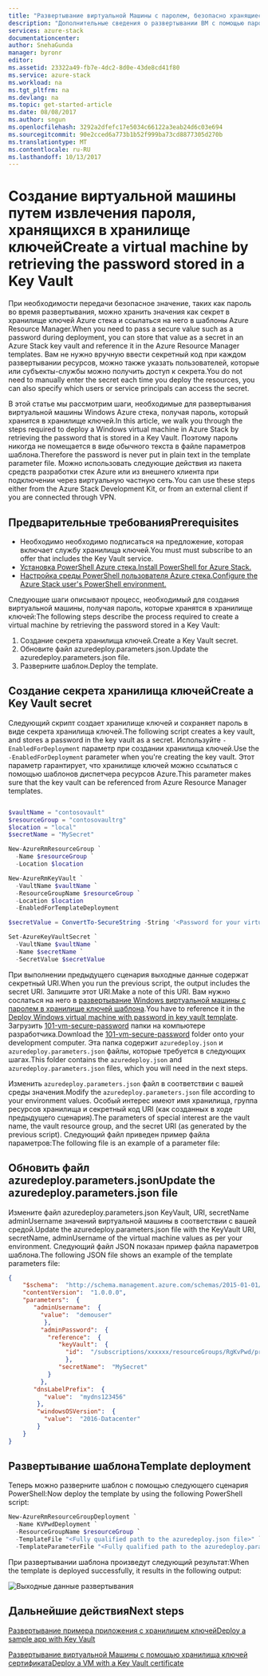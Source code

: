 ```yaml
---
title: "Развертывание виртуальной Машины с паролем, безопасно хранящиеся на стек Azure | Документы Microsoft"
description: "Дополнительные сведения о развертывании ВМ с помощью пароля, хранящихся в хранилище ключей Azure стека"
services: azure-stack
documentationcenter: 
author: SnehaGunda
manager: byronr
editor: 
ms.assetid: 23322a49-fb7e-4dc2-8d0e-43de8cd41f80
ms.service: azure-stack
ms.workload: na
ms.tgt_pltfrm: na
ms.devlang: na
ms.topic: get-started-article
ms.date: 08/08/2017
ms.author: sngun
ms.openlocfilehash: 3292a2dfefc17e5034c66122a3eab24d6c03e694
ms.sourcegitcommit: 90e2cced6a773b1b52f999ba73cd8877305d270b
ms.translationtype: MT
ms.contentlocale: ru-RU
ms.lasthandoff: 10/13/2017
---
```

# <a name="create-a-virtual-machine-by-retrieving-the-password-stored-in-a-key-vault"></a><span data-ttu-id="d9916-103">Создание виртуальной машины путем извлечения пароля, хранящихся в хранилище ключей</span><span class="sxs-lookup"><span data-stu-id="d9916-103">Create a virtual machine by retrieving the password stored in a Key Vault</span></span>

<span data-ttu-id="d9916-104">При необходимости передачи безопасное значение, таких как пароль во время развертывания, можно хранить значения как секрет в хранилище ключей Azure стека и ссылаться на него в шаблоны Azure Resource Manager.</span><span class="sxs-lookup"><span data-stu-id="d9916-104">When you need to pass a secure value such as a password during deployment, you can store that value as a secret in an Azure Stack key vault and reference it in the Azure Resource Manager templates.</span></span> <span data-ttu-id="d9916-105">Вам не нужно вручную ввести секретный код при каждом развертывании ресурсов, можно также указать пользователей, которые или субъекты-службы можно получить доступ к секрета.</span><span class="sxs-lookup"><span data-stu-id="d9916-105">You do not need to manually enter the secret each time you deploy the resources, you can also specify which users or service principals can access the secret.</span></span> 

<span data-ttu-id="d9916-106">В этой статье мы рассмотрим шаги, необходимые для развертывания виртуальной машины Windows Azure стека, получая пароль, который хранится в хранилище ключей.</span><span class="sxs-lookup"><span data-stu-id="d9916-106">In this article, we walk you through the steps required to deploy a Windows virtual machine in Azure Stack by retrieving the password that is stored in a Key Vault.</span></span> <span data-ttu-id="d9916-107">Поэтому пароль никогда не помещается в виде обычного текста в файле параметров шаблона.</span><span class="sxs-lookup"><span data-stu-id="d9916-107">Therefore the password is never put in plain text in the template parameter file.</span></span> <span data-ttu-id="d9916-108">Можно использовать следующие действия из пакета средств разработки стек Azure или из внешнего клиента при подключении через виртуальную частную сеть.</span><span class="sxs-lookup"><span data-stu-id="d9916-108">You can use these steps either from the Azure Stack Development Kit, or from an external client if you are connected through VPN.</span></span>

## <a name="prerequisites"></a><span data-ttu-id="d9916-109">Предварительные требования</span><span class="sxs-lookup"><span data-stu-id="d9916-109">Prerequisites</span></span>
 
* <span data-ttu-id="d9916-110">Необходимо необходимо подписаться на предложение, которая включает службу хранилища ключей.</span><span class="sxs-lookup"><span data-stu-id="d9916-110">You must must subscribe to an offer that includes the Key Vault service.</span></span>  
* [<span data-ttu-id="d9916-111">Установка PowerShell Azure стека.</span><span class="sxs-lookup"><span data-stu-id="d9916-111">Install PowerShell for Azure Stack.</span></span>](azure-stack-powershell-install.md)  
* [<span data-ttu-id="d9916-112">Настройка среды PowerShell пользователя Azure стека.</span><span class="sxs-lookup"><span data-stu-id="d9916-112">Configure the Azure Stack user's PowerShell environment.</span></span>](azure-stack-powershell-configure-user.md)

<span data-ttu-id="d9916-113">Следующие шаги описывают процесс, необходимый для создания виртуальной машины, получая пароль, которые хранятся в хранилище ключей:</span><span class="sxs-lookup"><span data-stu-id="d9916-113">The following steps describe the process required to create a virtual machine by retrieving the password stored in a Key Vault:</span></span>

1. <span data-ttu-id="d9916-114">Создание секрета хранилища ключей.</span><span class="sxs-lookup"><span data-stu-id="d9916-114">Create a Key Vault secret.</span></span>
2. <span data-ttu-id="d9916-115">Обновите файл azuredeploy.parameters.json.</span><span class="sxs-lookup"><span data-stu-id="d9916-115">Update the azuredeploy.parameters.json file.</span></span>
3. <span data-ttu-id="d9916-116">Разверните шаблон.</span><span class="sxs-lookup"><span data-stu-id="d9916-116">Deploy the template.</span></span>

## <a name="create-a-key-vault-secret"></a><span data-ttu-id="d9916-117">Создание секрета хранилища ключей</span><span class="sxs-lookup"><span data-stu-id="d9916-117">Create a Key Vault secret</span></span>

<span data-ttu-id="d9916-118">Следующий скрипт создает хранилище ключей и сохраняет пароль в виде секрета хранилища ключей.</span><span class="sxs-lookup"><span data-stu-id="d9916-118">The following script creates a key vault, and stores a password in the key vault as a secret.</span></span> <span data-ttu-id="d9916-119">Используйте `-EnabledForDeployment` параметр при создании хранилища ключей.</span><span class="sxs-lookup"><span data-stu-id="d9916-119">Use the `-EnabledForDeployment` parameter when you're creating the key vault.</span></span> <span data-ttu-id="d9916-120">Этот параметр гарантирует, что хранилище ключей можно ссылаться с помощью шаблонов диспетчера ресурсов Azure.</span><span class="sxs-lookup"><span data-stu-id="d9916-120">This parameter makes sure that the key vault can be referenced from Azure Resource Manager templates.</span></span>

```powershell

$vaultName = "contosovault"
$resourceGroup = "contosovaultrg"
$location = "local"
$secretName = "MySecret"

New-AzureRmResourceGroup `
  -Name $resourceGroup `
  -Location $location

New-AzureRmKeyVault `
  -VaultName $vaultName `
  -ResourceGroupName $resourceGroup `
  -Location $location
  -EnabledForTemplateDeployment

$secretValue = ConvertTo-SecureString -String '<Password for your virtual machine>' -AsPlainText -Force

Set-AzureKeyVaultSecret `
  -VaultName $vaultName `
  -Name $secretName `
  -SecretValue $secretValue

```

<span data-ttu-id="d9916-121">При выполнении предыдущего сценария выходные данные содержат секретный URI.</span><span class="sxs-lookup"><span data-stu-id="d9916-121">When you run the previous script, the output includes the secret URI.</span></span> <span data-ttu-id="d9916-122">Запишите этот URI.</span><span class="sxs-lookup"><span data-stu-id="d9916-122">Make a note of this URI.</span></span> <span data-ttu-id="d9916-123">Вам нужно сослаться на него в [развертывание Windows виртуальной машины с паролем в хранилище ключей шаблона](https://github.com/Azure/AzureStack-QuickStart-Templates/tree/master/101-vm-windows-create-passwordfromkv).</span><span class="sxs-lookup"><span data-stu-id="d9916-123">You have to reference it in the [Deploy Windows virtual machine with password in key vault template](https://github.com/Azure/AzureStack-QuickStart-Templates/tree/master/101-vm-windows-create-passwordfromkv).</span></span> <span data-ttu-id="d9916-124">Загрузить [101-vm-secure-password](https://github.com/Azure/AzureStack-QuickStart-Templates/tree/master/101-vm-windows-create-passwordfromkv) папки на компьютере разработчика.</span><span class="sxs-lookup"><span data-stu-id="d9916-124">Download the [101-vm-secure-password](https://github.com/Azure/AzureStack-QuickStart-Templates/tree/master/101-vm-windows-create-passwordfromkv) folder onto your development computer.</span></span> <span data-ttu-id="d9916-125">Эта папка содержит `azuredeploy.json` и `azuredeploy.parameters.json` файлы, которые требуется в следующих шагах.</span><span class="sxs-lookup"><span data-stu-id="d9916-125">This folder contains the `azuredeploy.json` and `azuredeploy.parameters.json` files, which you will need in the next steps.</span></span>

<span data-ttu-id="d9916-126">Изменить `azuredeploy.parameters.json` файл в соответствии с вашей среды значения.</span><span class="sxs-lookup"><span data-stu-id="d9916-126">Modify the `azuredeploy.parameters.json` file according to your environment values.</span></span> <span data-ttu-id="d9916-127">Особый интерес имеют имя хранилища, группа ресурсов хранилища и секретный код URI (как созданных в ходе предыдущего сценария).</span><span class="sxs-lookup"><span data-stu-id="d9916-127">The parameters of special interest are the vault name, the vault resource group, and the secret URI (as generated by the previous script).</span></span> <span data-ttu-id="d9916-128">Следующий файл приведен пример файла параметров:</span><span class="sxs-lookup"><span data-stu-id="d9916-128">The following file is an example of a parameter file:</span></span>

## <a name="update-the-azuredeployparametersjson-file"></a><span data-ttu-id="d9916-129">Обновить файл azuredeploy.parameters.json</span><span class="sxs-lookup"><span data-stu-id="d9916-129">Update the azuredeploy.parameters.json file</span></span>

<span data-ttu-id="d9916-130">Измените файл azuredeploy.parameters.json KeyVault, URI, secretName adminUsername значений виртуальной машины в соответствии с вашей средой.</span><span class="sxs-lookup"><span data-stu-id="d9916-130">Update the azuredeploy.parameters.json file with the KeyVault URI, secretName, adminUsername of the virtual machine values as per your environment.</span></span> <span data-ttu-id="d9916-131">Следующий файл JSON показан пример файла параметров шаблона.</span><span class="sxs-lookup"><span data-stu-id="d9916-131">The following JSON file shows an example of the template parameters file:</span></span> 

```json
{
    "$schema":  "http://schema.management.azure.com/schemas/2015-01-01/deploymentParameters.json#",
    "contentVersion":  "1.0.0.0",
    "parameters":  {
       "adminUsername":  {
         "value":  "demouser"
          },
         "adminPassword":  {
           "reference":  {
              "keyVault":  {
                "id":  "/subscriptions/xxxxxx/resourceGroups/RgKvPwd/providers/Microsoft.KeyVault/vaults/KvPwd"
                },
              "secretName":  "MySecret"
           }
         },
       "dnsLabelPrefix":  {
          "value":  "mydns123456"
        },
        "windowsOSVersion":  {
          "value":  "2016-Datacenter"
        }
    }
}

```

## <a name="template-deployment"></a><span data-ttu-id="d9916-132">Развертывание шаблона</span><span class="sxs-lookup"><span data-stu-id="d9916-132">Template deployment</span></span>

<span data-ttu-id="d9916-133">Теперь можно разверните шаблон с помощью следующего сценария PowerShell:</span><span class="sxs-lookup"><span data-stu-id="d9916-133">Now deploy the template by using the following PowerShell script:</span></span>

```powershell
New-AzureRmResourceGroupDeployment `
  -Name KVPwdDeployment `
  -ResourceGroupName $resourceGroup `
  -TemplateFile "<Fully qualified path to the azuredeploy.json file>" `
  -TemplateParameterFile "<Fully qualified path to the azuredeploy.parameters.json file>"
```
<span data-ttu-id="d9916-134">При развертывании шаблона произведут следующий результат:</span><span class="sxs-lookup"><span data-stu-id="d9916-134">When the template is deployed successfully, it results in the following output:</span></span>

![Выходные данные развертывания](media/azure-stack-kv-deploy-vm-with-secret/deployment-output.png)


## <a name="next-steps"></a><span data-ttu-id="d9916-136">Дальнейшие действия</span><span class="sxs-lookup"><span data-stu-id="d9916-136">Next steps</span></span>
[<span data-ttu-id="d9916-137">Развертывание примера приложения с хранилищем ключей</span><span class="sxs-lookup"><span data-stu-id="d9916-137">Deploy a sample app with Key Vault</span></span>](azure-stack-kv-sample-app.md)

[<span data-ttu-id="d9916-138">Развертывание виртуальной Машины с помощью хранилища ключей сертификата</span><span class="sxs-lookup"><span data-stu-id="d9916-138">Deploy a VM with a Key Vault certificate</span></span>](azure-stack-kv-push-secret-into-vm.md)

